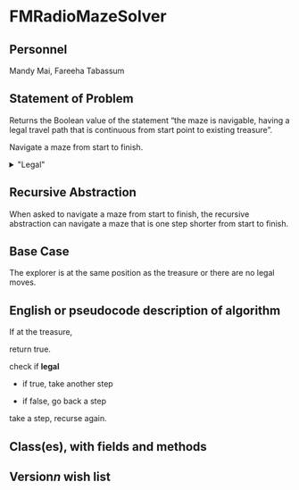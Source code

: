 # FMRadioMazeSolver

## Personnel
Mandy Mai,
Fareeha Tabassum

## Statement of Problem
Returns the Boolean value of the statement “the maze is navigable, having a legal travel path that is continuous from start point to existing treasure”.

Navigate a maze from start to finish. 
<details>
   <summary>"Legal"</summary>
   <p>Don’t cross the walls</p>
   <p>Right-angle turns only</p>
   <p>A path cannot go through the same point twice</p>
</details> 

## Recursive Abstraction
When asked to navigate a maze from start to finish, the recursive abstraction can navigate a maze that is one step shorter from start to finish.

## Base Case

The explorer is at the same position as the treasure or there are no legal moves.

## English or pseudocode description of algorithm
If at the treasure, 

return true.

check if **legal**

* if true, take another step
   
* if false, go back a step

take a step, recurse again.

## Class(es), with fields and methods

## Version*n* wish list
